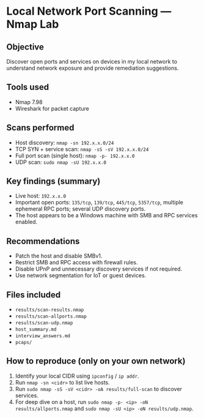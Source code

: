 # Local Network Port Scanning — Nmap Lab

## Objective
Discover open ports and services on devices in my local network to understand network exposure and provide remediation suggestions.

## Tools used
- Nmap 7.98
- Wireshark for packet capture

## Scans performed
- Host discovery: `nmap -sn 192.x.x.0/24`
- TCP SYN + service scan: `nmap -sS -sV 192.x.x.0/24`
- Full port scan (single host): `nmap -p- 192.x.x.0`
- UDP scan: `sudo nmap -sU 192.x.x.0`

## Key findings (summary)
- Live host: `192.x.x.0`
- Important open ports: `135/tcp`, `139/tcp`, `445/tcp`, `5357/tcp`, multiple ephemeral RPC ports; several UDP discovery ports.
- The host appears to be a Windows machine with SMB and RPC services enabled.

## Recommendations
- Patch the host and disable SMBv1.
- Restrict SMB and RPC access with firewall rules.
- Disable UPnP and unnecessary discovery services if not required.
- Use network segmentation for IoT or guest devices.

## Files included
- `results/scan-results.nmap`
- `results/scan-allports.nmap`
- `results/scan-udp.nmap`
- `host_summary.md`
- `interview_answers.md`
- `pcaps/`

## How to reproduce (only on your own network)
1. Identify your local CIDR using `ipconfig` / `ip addr`.
2. Run `nmap -sn <cidr>` to list live hosts.
3. Run `sudo nmap -sS -sV <cidr> -oA results/full-scan` to discover services.
4. For deep dive on a host, run `sudo nmap -p- <ip> -oN results/allports.nmap` and `sudo nmap -sU <ip> -oN results/udp.nmap`.

